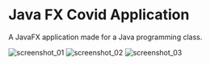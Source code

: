# Java FX Covid Application
 A JavaFX application made for a Java programming class.
 
 ![screenshot_01](https://i.imgur.com/aIj8uxt.png)
 ![screenshot_02](https://i.imgur.com/NlhQzPc.png)
 ![screenshot_03](https://i.imgur.com/8NaXnO9.png)
